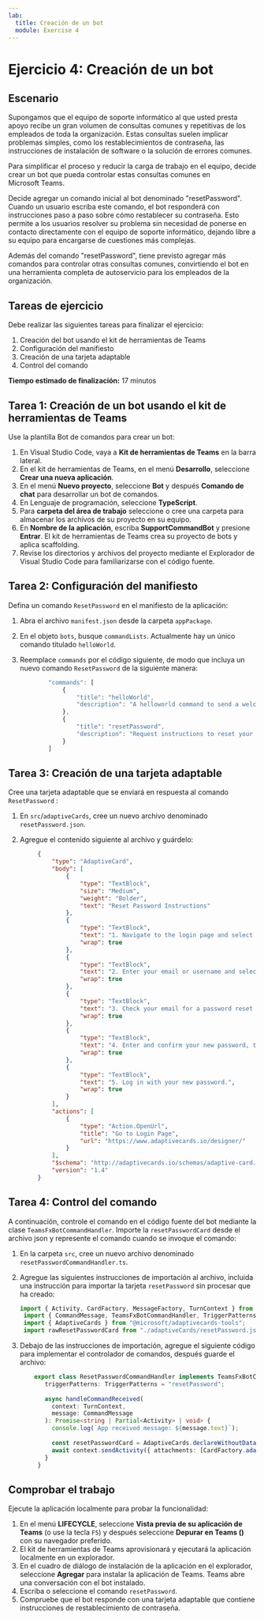 ```yaml
---
lab:
  title: Creación de un bot
  module: Exercise 4
---
```


# Ejercicio 4: Creación de un bot

## Escenario

Supongamos que el equipo de soporte informático al que usted presta apoyo recibe un gran volumen de consultas comunes y repetitivas de los empleados de toda la organización. Estas consultas suelen implicar problemas simples, como los restablecimientos de contraseña, las instrucciones de instalación de software o la solución de errores comunes.

Para simplificar el proceso y reducir la carga de trabajo en el equipo, decide crear un bot que pueda controlar estas consultas comunes en Microsoft Teams.

Decide agregar un comando inicial al bot denominado "resetPassword". Cuando un usuario escriba este comando, el bot responderá con instrucciones paso a paso sobre cómo restablecer su contraseña. Esto permite a los usuarios resolver su problema sin necesidad de ponerse en contacto directamente con el equipo de soporte informático, dejando libre a su equipo para encargarse de cuestiones más complejas.

Además del comando "resetPassword", tiene previsto agregar más comandos para controlar otras consultas comunes, convirtiendo el bot en una herramienta completa de autoservicio para los empleados de la organización.

## Tareas de ejercicio

Debe realizar las siguientes tareas para finalizar el ejercicio:

1. Creación del bot usando el kit de herramientas de Teams
2. Configuración del manifiesto
3. Creación de una tarjeta adaptable
4. Control del comando

**Tiempo estimado de finalización:** 17 minutos

## Tarea 1: Creación de un bot usando el kit de herramientas de Teams

Use la plantilla Bot de comandos para crear un bot:

1. En Visual Studio Code, vaya a **Kit de herramientas de Teams** en la barra lateral.
2. En el kit de herramientas de Teams, en el menú **Desarrollo**, seleccione **Crear una nueva aplicación**.
3. En el menú **Nuevo proyecto**, seleccione **Bot** y después **Comando de chat** para desarrollar un bot de comandos.
4. En Lenguaje de programación, seleccione **TypeScript**.
5. Para **carpeta del área de trabajo** seleccione o cree una carpeta para almacenar los archivos de su proyecto en su equipo.
6. En **Nombre de la aplicación**, escriba **SupportCommandBot** y presione **Entrar**.  El kit de herramientas de Teams crea su proyecto de bots y aplica scaffolding.
7. Revise los directorios y archivos del proyecto mediante el Explorador de Visual Studio Code para familiarizarse con el código fuente.

## Tarea 2: Configuración del manifiesto

Defina un comando `ResetPassword` en el manifiesto de la aplicación:

1. Abra el archivo `manifest.json` desde la carpeta `appPackage`.
2. En el objeto `bots`, busque `commandLists`.  Actualmente hay un único comando titulado `helloWorld`.
3. Reemplace `commands` por el código siguiente, de modo que incluya un nuevo comando `ResetPassword` de la siguiente manera:

    ```typescript
            "commands": [
                {
                    "title": "helloWorld",
                    "description": "A helloworld command to send a welcome message"
                },
                {
                    "title": "resetPassword",
                    "description": "Request instructions to reset your password"
                }
            ]
    ```

## Tarea 3: Creación de una tarjeta adaptable

Cree una tarjeta adaptable que se enviará en respuesta al comando `ResetPassword` :

1. En `src`/`adaptiveCards`, cree un nuevo archivo denominado `resetPassword.json`.
2. Agregue el contenido siguiente al archivo y guárdelo:

   ```json
        {
            "type": "AdaptiveCard",
            "body": [
                {
                    "type": "TextBlock",
                    "size": "Medium",
                    "weight": "Bolder",
                    "text": "Reset Password Instructions"
                },
                {
                    "type": "TextBlock",
                    "text": "1. Navigate to the login page and select 'Forgot Password'.",
                    "wrap": true
                },
                {
                    "type": "TextBlock",
                    "text": "2. Enter your email or username and select 'Submit'.",
                    "wrap": true
                },
                {
                    "type": "TextBlock",
                    "text": "3. Check your email for a password reset link and select it.",
                    "wrap": true
                },
                {
                    "type": "TextBlock",
                    "text": "4. Enter and confirm your new password, then select 'Save'.",
                    "wrap": true
                },
                {
                    "type": "TextBlock",
                    "text": "5. Log in with your new password.",
                    "wrap": true
                }
            ],
            "actions": [
                {
                    "type": "Action.OpenUrl",
                    "title": "Go to Login Page",
                    "url": "https://www.adaptivecards.io/designer/"
                }
            ],
            "$schema": "http://adaptivecards.io/schemas/adaptive-card.json",
            "version": "1.4"
        }
   ```

## Tarea 4: Control del comando

A continuación, controle el comando en el código fuente del bot mediante la clase `TeamsFxBotCommandHandler`.  Importe la `resetPasswordCard` desde el archivo json y represente el comando cuando se invoque el comando:

1. En la carpeta `src`, cree un nuevo archivo denominado `resetPasswordCommandHandler.ts`.
2. Agregue las siguientes instrucciones de importación al archivo, incluida una instrucción para importar la tarjeta `resetPassword` sin procesar que ha creado:

   ```typescript
   import { Activity, CardFactory, MessageFactory, TurnContext } from "botbuilder";
    import { CommandMessage, TeamsFxBotCommandHandler, TriggerPatterns } from "@microsoft/teamsfx";
    import { AdaptiveCards } from "@microsoft/adaptivecards-tools";
    import rawResetPasswordCard from "./adaptiveCards/resetPassword.json";
   ```

3. Debajo de las instrucciones de importación, agregue el siguiente código para implementar el controlador de comandos, después guarde el archivo:

   ```typescript
       export class ResetPasswordCommandHandler implements TeamsFxBotCommandHandler {
          triggerPatterns: TriggerPatterns = "resetPassword";
        
          async handleCommandReceived(
            context: TurnContext,
            message: CommandMessage
          ): Promise<string | Partial<Activity> | void> {
            console.log(`App received message: ${message.text}`);
        
            const resetPasswordCard = AdaptiveCards.declareWithoutData(rawResetPasswordCard).render();
            await context.sendActivity({ attachments: [CardFactory.adaptiveCard(resetPasswordCard)] });
          }
        }
   ```

## Comprobar el trabajo

Ejecute la aplicación localmente para probar la funcionalidad:

1. En el menú **LIFECYCLE**, seleccione **Vista previa de su aplicación de Teams** (o use la tecla `F5`) y después seleccione **Depurar en Teams ()** con su navegador preferido.  
2. El kit de herramientas de Teams aprovisionará y ejecutará la aplicación localmente en un explorador.
3. En el cuadro de diálogo de instalación de la aplicación en el explorador, seleccione **Agregar** para instalar la aplicación de Teams.  Teams abre una conversación con el bot instalado.
4. Escriba o seleccione el comando `resetPassword`.
5. Compruebe que el bot responde con una tarjeta adaptable que contiene instrucciones de restablecimiento de contraseña.
